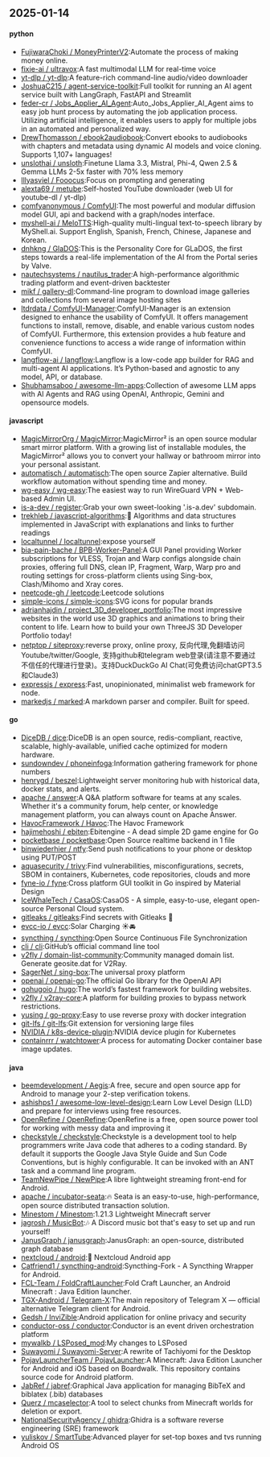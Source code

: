 ## 2025-01-14

#### python
* [FujiwaraChoki / MoneyPrinterV2](https://github.com/FujiwaraChoki/MoneyPrinterV2):Automate the process of making money online.
* [fixie-ai / ultravox](https://github.com/fixie-ai/ultravox):A fast multimodal LLM for real-time voice
* [yt-dlp / yt-dlp](https://github.com/yt-dlp/yt-dlp):A feature-rich command-line audio/video downloader
* [JoshuaC215 / agent-service-toolkit](https://github.com/JoshuaC215/agent-service-toolkit):Full toolkit for running an AI agent service built with LangGraph, FastAPI and Streamlit
* [feder-cr / Jobs_Applier_AI_Agent](https://github.com/feder-cr/Jobs_Applier_AI_Agent):Auto_Jobs_Applier_AI_Agent aims to easy job hunt process by automating the job application process. Utilizing artificial intelligence, it enables users to apply for multiple jobs in an automated and personalized way.
* [DrewThomasson / ebook2audiobook](https://github.com/DrewThomasson/ebook2audiobook):Convert ebooks to audiobooks with chapters and metadata using dynamic AI models and voice cloning. Supports 1,107+ languages!
* [unslothai / unsloth](https://github.com/unslothai/unsloth):Finetune Llama 3.3, Mistral, Phi-4, Qwen 2.5 & Gemma LLMs 2-5x faster with 70% less memory
* [lllyasviel / Fooocus](https://github.com/lllyasviel/Fooocus):Focus on prompting and generating
* [alexta69 / metube](https://github.com/alexta69/metube):Self-hosted YouTube downloader (web UI for youtube-dl / yt-dlp)
* [comfyanonymous / ComfyUI](https://github.com/comfyanonymous/ComfyUI):The most powerful and modular diffusion model GUI, api and backend with a graph/nodes interface.
* [myshell-ai / MeloTTS](https://github.com/myshell-ai/MeloTTS):High-quality multi-lingual text-to-speech library by MyShell.ai. Support English, Spanish, French, Chinese, Japanese and Korean.
* [dnhkng / GlaDOS](https://github.com/dnhkng/GlaDOS):This is the Personality Core for GLaDOS, the first steps towards a real-life implementation of the AI from the Portal series by Valve.
* [nautechsystems / nautilus_trader](https://github.com/nautechsystems/nautilus_trader):A high-performance algorithmic trading platform and event-driven backtester
* [mikf / gallery-dl](https://github.com/mikf/gallery-dl):Command-line program to download image galleries and collections from several image hosting sites
* [ltdrdata / ComfyUI-Manager](https://github.com/ltdrdata/ComfyUI-Manager):ComfyUI-Manager is an extension designed to enhance the usability of ComfyUI. It offers management functions to install, remove, disable, and enable various custom nodes of ComfyUI. Furthermore, this extension provides a hub feature and convenience functions to access a wide range of information within ComfyUI.
* [langflow-ai / langflow](https://github.com/langflow-ai/langflow):Langflow is a low-code app builder for RAG and multi-agent AI applications. It’s Python-based and agnostic to any model, API, or database.
* [Shubhamsaboo / awesome-llm-apps](https://github.com/Shubhamsaboo/awesome-llm-apps):Collection of awesome LLM apps with AI Agents and RAG using OpenAI, Anthropic, Gemini and opensource models.

#### javascript
* [MagicMirrorOrg / MagicMirror](https://github.com/MagicMirrorOrg/MagicMirror):MagicMirror² is an open source modular smart mirror platform. With a growing list of installable modules, the MagicMirror² allows you to convert your hallway or bathroom mirror into your personal assistant.
* [automatisch / automatisch](https://github.com/automatisch/automatisch):The open source Zapier alternative. Build workflow automation without spending time and money.
* [wg-easy / wg-easy](https://github.com/wg-easy/wg-easy):The easiest way to run WireGuard VPN + Web-based Admin UI.
* [is-a-dev / register](https://github.com/is-a-dev/register):Grab your own sweet-looking '.is-a.dev' subdomain.
* [trekhleb / javascript-algorithms](https://github.com/trekhleb/javascript-algorithms):📝 Algorithms and data structures implemented in JavaScript with explanations and links to further readings
* [localtunnel / localtunnel](https://github.com/localtunnel/localtunnel):expose yourself
* [bia-pain-bache / BPB-Worker-Panel](https://github.com/bia-pain-bache/BPB-Worker-Panel):A GUI Panel providing Worker subscriptions for VLESS, Trojan and Warp configs alongside chain proxies, offering full DNS, clean IP, Fragment, Warp, Warp pro and routing settings for cross-platform clients using Sing-box, Clash/Mihomo and Xray cores.
* [neetcode-gh / leetcode](https://github.com/neetcode-gh/leetcode):Leetcode solutions
* [simple-icons / simple-icons](https://github.com/simple-icons/simple-icons):SVG icons for popular brands
* [adrianhajdin / project_3D_developer_portfolio](https://github.com/adrianhajdin/project_3D_developer_portfolio):The most impressive websites in the world use 3D graphics and animations to bring their content to life. Learn how to build your own ThreeJS 3D Developer Portfolio today!
* [netptop / siteproxy](https://github.com/netptop/siteproxy):reverse proxy, online proxy, 反向代理,免翻墙访问Youtube/twitter/Google, 支持github和telegram web登录(请注意不要通过不信任的代理进行登录)。支持DuckDuckGo AI Chat(可免费访问chatGPT3.5和Claude3)
* [expressjs / express](https://github.com/expressjs/express):Fast, unopinionated, minimalist web framework for node.
* [markedjs / marked](https://github.com/markedjs/marked):A markdown parser and compiler. Built for speed.

#### go
* [DiceDB / dice](https://github.com/DiceDB/dice):DiceDB is an open source, redis-compliant, reactive, scalable, highly-available, unified cache optimized for modern hardware.
* [sundowndev / phoneinfoga](https://github.com/sundowndev/phoneinfoga):Information gathering framework for phone numbers
* [henrygd / beszel](https://github.com/henrygd/beszel):Lightweight server monitoring hub with historical data, docker stats, and alerts.
* [apache / answer](https://github.com/apache/answer):A Q&A platform software for teams at any scales. Whether it's a community forum, help center, or knowledge management platform, you can always count on Apache Answer.
* [HavocFramework / Havoc](https://github.com/HavocFramework/Havoc):The Havoc Framework
* [hajimehoshi / ebiten](https://github.com/hajimehoshi/ebiten):Ebitengine - A dead simple 2D game engine for Go
* [pocketbase / pocketbase](https://github.com/pocketbase/pocketbase):Open Source realtime backend in 1 file
* [binwiederhier / ntfy](https://github.com/binwiederhier/ntfy):Send push notifications to your phone or desktop using PUT/POST
* [aquasecurity / trivy](https://github.com/aquasecurity/trivy):Find vulnerabilities, misconfigurations, secrets, SBOM in containers, Kubernetes, code repositories, clouds and more
* [fyne-io / fyne](https://github.com/fyne-io/fyne):Cross platform GUI toolkit in Go inspired by Material Design
* [IceWhaleTech / CasaOS](https://github.com/IceWhaleTech/CasaOS):CasaOS - A simple, easy-to-use, elegant open-source Personal Cloud system.
* [gitleaks / gitleaks](https://github.com/gitleaks/gitleaks):Find secrets with Gitleaks 🔑
* [evcc-io / evcc](https://github.com/evcc-io/evcc):Solar Charging ☀️🚘
* [syncthing / syncthing](https://github.com/syncthing/syncthing):Open Source Continuous File Synchronization
* [cli / cli](https://github.com/cli/cli):GitHub’s official command line tool
* [v2fly / domain-list-community](https://github.com/v2fly/domain-list-community):Community managed domain list. Generate geosite.dat for V2Ray.
* [SagerNet / sing-box](https://github.com/SagerNet/sing-box):The universal proxy platform
* [openai / openai-go](https://github.com/openai/openai-go):The official Go library for the OpenAI API
* [gohugoio / hugo](https://github.com/gohugoio/hugo):The world’s fastest framework for building websites.
* [v2fly / v2ray-core](https://github.com/v2fly/v2ray-core):A platform for building proxies to bypass network restrictions.
* [yusing / go-proxy](https://github.com/yusing/go-proxy):Easy to use reverse proxy with docker integration
* [git-lfs / git-lfs](https://github.com/git-lfs/git-lfs):Git extension for versioning large files
* [NVIDIA / k8s-device-plugin](https://github.com/NVIDIA/k8s-device-plugin):NVIDIA device plugin for Kubernetes
* [containrrr / watchtower](https://github.com/containrrr/watchtower):A process for automating Docker container base image updates.

#### java
* [beemdevelopment / Aegis](https://github.com/beemdevelopment/Aegis):A free, secure and open source app for Android to manage your 2-step verification tokens.
* [ashishps1 / awesome-low-level-design](https://github.com/ashishps1/awesome-low-level-design):Learn Low Level Design (LLD) and prepare for interviews using free resources.
* [OpenRefine / OpenRefine](https://github.com/OpenRefine/OpenRefine):OpenRefine is a free, open source power tool for working with messy data and improving it
* [checkstyle / checkstyle](https://github.com/checkstyle/checkstyle):Checkstyle is a development tool to help programmers write Java code that adheres to a coding standard. By default it supports the Google Java Style Guide and Sun Code Conventions, but is highly configurable. It can be invoked with an ANT task and a command line program.
* [TeamNewPipe / NewPipe](https://github.com/TeamNewPipe/NewPipe):A libre lightweight streaming front-end for Android.
* [apache / incubator-seata](https://github.com/apache/incubator-seata):🔥 Seata is an easy-to-use, high-performance, open source distributed transaction solution.
* [Minestom / Minestom](https://github.com/Minestom/Minestom):1.21.3 Lightweight Minecraft server
* [jagrosh / MusicBot](https://github.com/jagrosh/MusicBot):🎶 A Discord music bot that's easy to set up and run yourself!
* [JanusGraph / janusgraph](https://github.com/JanusGraph/janusgraph):JanusGraph: an open-source, distributed graph database
* [nextcloud / android](https://github.com/nextcloud/android):📱 Nextcloud Android app
* [Catfriend1 / syncthing-android](https://github.com/Catfriend1/syncthing-android):Syncthing-Fork - A Syncthing Wrapper for Android.
* [FCL-Team / FoldCraftLauncher](https://github.com/FCL-Team/FoldCraftLauncher):Fold Craft Launcher, an Android Minecraft : Java Edition launcher.
* [TGX-Android / Telegram-X](https://github.com/TGX-Android/Telegram-X):The main repository of Telegram X — official alternative Telegram client for Android.
* [Gedsh / InviZible](https://github.com/Gedsh/InviZible):Android application for online privacy and security
* [conductor-oss / conductor](https://github.com/conductor-oss/conductor):Conductor is an event driven orchestration platform
* [mywalkb / LSPosed_mod](https://github.com/mywalkb/LSPosed_mod):My changes to LSPosed
* [Suwayomi / Suwayomi-Server](https://github.com/Suwayomi/Suwayomi-Server):A rewrite of Tachiyomi for the Desktop
* [PojavLauncherTeam / PojavLauncher](https://github.com/PojavLauncherTeam/PojavLauncher):A Minecraft: Java Edition Launcher for Android and iOS based on Boardwalk. This repository contains source code for Android platform.
* [JabRef / jabref](https://github.com/JabRef/jabref):Graphical Java application for managing BibTeX and biblatex (.bib) databases
* [Querz / mcaselector](https://github.com/Querz/mcaselector):A tool to select chunks from Minecraft worlds for deletion or export.
* [NationalSecurityAgency / ghidra](https://github.com/NationalSecurityAgency/ghidra):Ghidra is a software reverse engineering (SRE) framework
* [yuliskov / SmartTube](https://github.com/yuliskov/SmartTube):Advanced player for set-top boxes and tvs running Android OS
